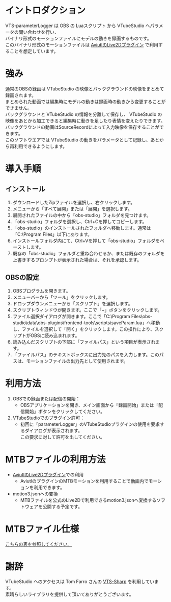 # イントロダクション
VTS-parameterLogger は OBS の Luaスクリプト から VTubeStudio へパラメータの問い合わせを行い、  
バイナリ形式のモーションファイルにモデルの動きを録画するものです。  
このバイナリ形式のモーションファイルは [AviutlのLive2Dプラグイン](https://ganeesya.github.io/SupportPage/dl/Live2DDrawer/intro.html) で利用することを想定しています。

# 強み
通常のOBSの録画は VTubeStudio の映像とバックグラウンドの映像をまとめて録画されます。  
まとめられた動画では編集時にモデルの動きは録画時の動きから変更することができません。  
バックグラウンドと VTubeStudio の情報を分離して保存し、 VTubeStudio の映像をあとから加工できると編集時に動きを足したり表情を変えたりできます。  
バックグラウンドの動画はSourceRecordによって入力映像を保存することができます。  
このソフトウエアでは VTubeStudio の動きをパラメータとして記録し、あとから再利用できるようにします。

# 導入手順

## インストール

1. ダウンロードしたZipファイルを選択し、右クリックします。
1. メニューから「すべて展開」または「展開」を選択します。
1. 展開されたファイルの中から「obs-studio」フォルダを見つけます。
1. 「obs-studio」フォルダを選択し、Ctrl+Cを押してコピーします。
1. 「obs-studio」のインストールされたフォルダへ移動します。通常は「C:\Program Files」以下にあります。
1. インストールフォルダ内にて、Ctrl+Vを押して「obs-studio」フォルダをペーストします。
1. 既存の「obs-studio」フォルダと重ね合わせるか、または既存のフォルダを上書きするプロンプトが表示された場合は、それを承認します。

## OBSの設定

1. OBSプログラムを開きます。
1. メニューバーから「ツール」をクリックします。
1. ドロップダウンメニューから「スクリプト」を選択します。
1. スクリプトウィンドウが開きます。ここで「+」ボタンをクリックします。
1. ファイル選択ダイアログが開きます。ここで「C:\Program Files\obs-studio\data\obs-plugins\frontend-tools\scripts\saveParam.lua」へ移動し、ファイルを選択して「開く」をクリックします。この操作により、スクリプトがOBSに読み込まれます。
1. 読み込んだスクリプトの下部に「ファイルパス」という項目が表示されます。
1. 「ファイルパス」のテキストボックスに出力先のパスを入力します。このパスは、モーションファイルの出力先として使用されます。

# 利用方法

1. OBSでの録画または配信の開始：
    * OBSアプリケーションを開き、メイン画面から「録画開始」または「配信開始」ボタンをクリックしてください。
1. VTubeStudioでのプラグイン許可：
    * 初回に「parameterLogger」のVTubeStudioプラグインの使用を要求するダイアログが表示されます。  
    この要求に対して許可を出してください。

# MTBファイルの利用方法

* [AviutlのLive2Dプラグイン](https://ganeesya.github.io/SupportPage/dl/Live2DDrawer/intro.html)での利用
    * AviutlのプラグインのMTBモーションを利用することで動画内でモーションを利用できます。
* motion3.jsonへの変換
    * MTBファイルを公式のLive2Dで利用できるmotion3.jsonへ変換するソフトウェアを公開する予定です。

# MTBファイル仕様

[こちらの表を参照してください。](mtb_specs.md)

# 謝辞

VTubeStudio へのアクセスは Tom Farro さんの [VTS-Sharp](https://github.com/FomTarro/VTS-Sharp) を利用しています。  
素晴らしいライブラリを提供して頂いてありがとうございます。